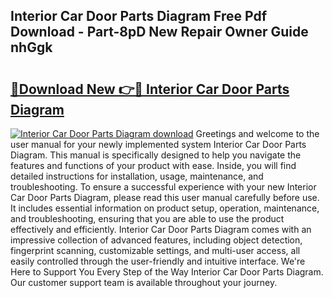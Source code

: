 ## Interior Car Door Parts Diagram Free Pdf Download - Part-8pD New Repair Owner Guide nhGgk

# <h2><a href="http://dfmdyzg.blite.top/?on=Interior+Car+Door+Parts+Diagram">🔗Download New 👉🔴 Interior Car Door Parts Diagram</a></h2>

[![Interior Car Door Parts Diagram download](https://i.imgur.com/lujVjoI.png)](http://dfmdyzg.blite.top/?on=Interior+Car+Door+Parts+Diagram)
Greetings and welcome to the user manual for your newly implemented system Interior Car Door Parts Diagram. This manual is specifically designed to help you navigate the features and functions of your product with ease. Inside, you will find detailed instructions for installation, usage, maintenance, and troubleshooting. To ensure a successful experience with your new Interior Car Door Parts Diagram, please read this user manual carefully before use. It includes essential information on product setup, operation, maintenance, and troubleshooting, ensuring that you are able to use the product effectively and efficiently. Interior Car Door Parts Diagram comes with an impressive collection of advanced features, including object detection, fingerprint scanning, customizable settings, and multi-user access, all easily controlled through the user-friendly and intuitive interface. We're Here to Support You Every Step of the Way Interior Car Door Parts Diagram. Our customer support team is available throughout your journey.
